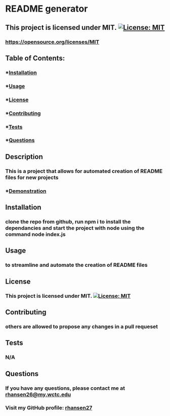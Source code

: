 # README generator

## This project is licensed under MIT. [![License: MIT](https://img.shields.io/badge/License-MIT-yellow.svg)](https://opensource.org/licenses/MIT)

### https://opensource.org/licenses/MIT

## Table of Contents:

### \*[Installation](#installation)

### \*[Usage](#usage)

### \*[License](#license)

### \*[Contributing](#contributing)

### \*[Tests](#tests)

### \*[Questions](#questions)

## Description

### This is a project that allows for automated creation of README files for new projects

### \*[Demonstration](https://youtu.be/8PoYht9J6UA)

## Installation

### clone the repo from github, run npm i to install the dependancies and start the project with node using the command node index.js

## Usage

### to streamline and automate the creation of README files

## License

### This project is licensed under MIT. [![License: MIT](https://img.shields.io/badge/License-MIT-yellow.svg)](https://opensource.org/licenses/MIT)

## Contributing

### others are allowed to propose any changes in a pull requeset

## Tests

### N/A

## Questions

### If you have any questions, please contact me at rhansen26@my.wctc.edu

### Visit my GitHub profile: [rhansen27](https://github.com/rhansen27)
